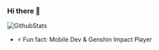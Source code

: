 ### Hi there 👋
![GithubStats](https://github-readme-stats.gopla.vercel.app/api?username=farhanfr&show_icons=true&theme=random)

- ⚡ Fun fact: Mobile Dev & Genshin Impact Player 

<!--
**farhanfr/farhanfr** is a ✨ _special_ ✨ repository because its `README.md` (this file) appears on your GitHub profile.

Here are some ideas to get you started:

- 🔭 I’m currently working on ...
- 🌱 I’m currently learning any software development
- 👯 I’m looking to collaborate on ...
- 🤔 I’m looking for help with ...
- 💬 Ask me about ...
- 📫 How to reach me: ...
- 😄 Pronouns: ...
- ⚡ Fun fact: ...
-->
